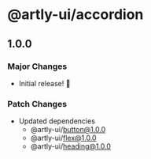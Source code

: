 # @artly-ui/accordion

## 1.0.0

### Major Changes

- Initial release! 🎉

### Patch Changes

- Updated dependencies
  - @artly-ui/button@1.0.0
  - @artly-ui/flex@1.0.0
  - @artly-ui/heading@1.0.0
